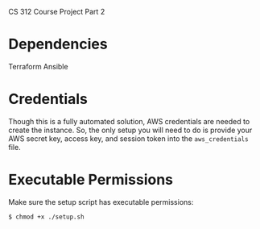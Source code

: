 CS 312 Course Project Part 2

# Dependencies

Terraform
Ansible

# Credentials

Though this is a fully automated solution, AWS credentials are needed to create the instance. So, the only setup you will need to do is provide your AWS secret key, access key, and session token into the `aws_credentials` file.

# Executable Permissions

Make sure the setup script has executable permissions:

```
$ chmod +x ./setup.sh
```

